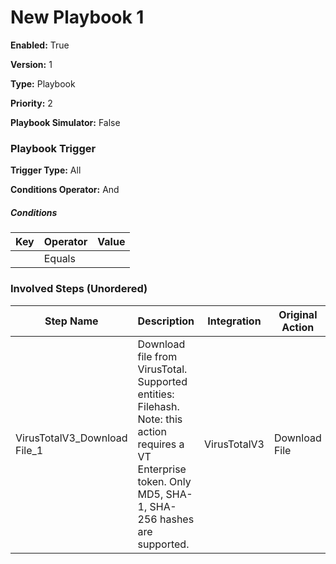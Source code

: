 # New Playbook 1




**Enabled:** True

**Version:** 1

**Type:** Playbook

**Priority:** 2

**Playbook Simulator:** False


### Playbook Trigger
**Trigger Type:** All

**Conditions Operator:** And

##### Conditions
|Key|Operator|Value|
|---|--------|-----|
||Equals||


### Involved Steps (Unordered)
|Step Name|Description|Integration|Original Action|
|---------|-----------|-----------|---------------|
|VirusTotalV3_Download File_1|Download file from VirusTotal. Supported entities: Filehash. Note: this action requires a VT Enterprise token. Only MD5, SHA-1, SHA-256 hashes are supported.|VirusTotalV3|Download File|

